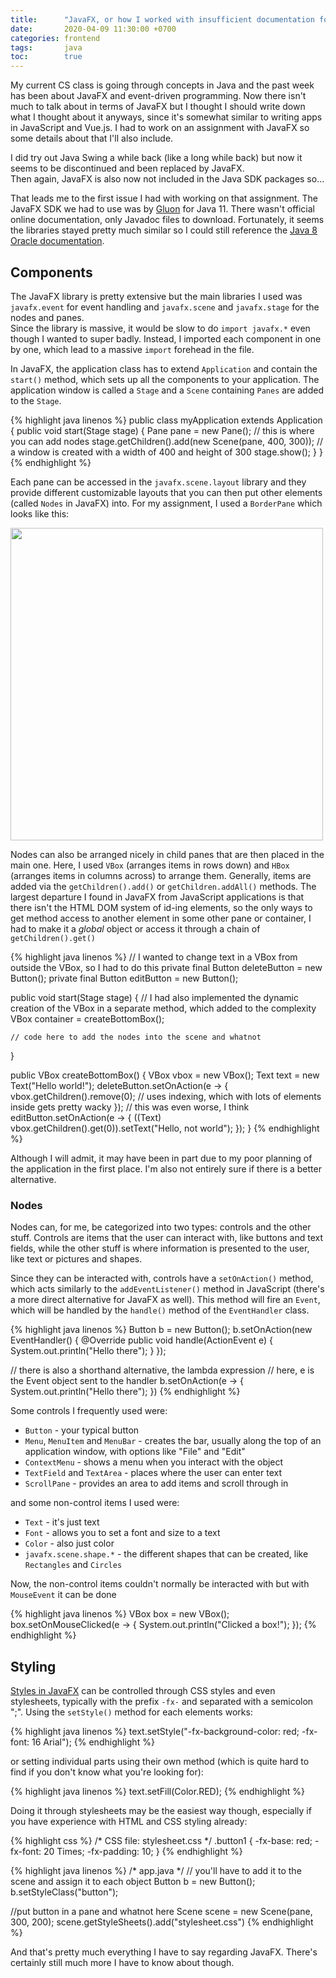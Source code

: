 ```yaml
---
title:      "JavaFX, or how I worked with insufficient documentation for UI design"
date:       2020-04-09 11:30:00 +0700
categories: frontend
tags:       java
toc:        true
---
```

My current CS class is going through concepts in Java and the past week has been about JavaFX and event-driven programming. 
Now there isn't much to talk about in terms of JavaFX but I thought I should write down what I thought about it anyways, 
since it's somewhat similar to writing apps in JavaScript and Vue.js. I had to work on an assignment with JavaFX so 
some details about that I'll also include.

I did try out Java Swing a while back (like a long while back) but now it seems to be discontinued and been replaced by JavaFX.  
Then again, JavaFX is also now not included in the Java SDK packages so...

That leads me to the first issue I had with working on that assignment. The JavaFX SDK we had to use was by [Gluon](https://gluonhq.com/products/javafx/) 
for Java 11. There wasn't official online documentation, only Javadoc files to download. Fortunately, it seems the libraries stayed pretty much similar 
so I could still reference the [Java 8 Oracle documentation](https://docs.oracle.com/javase/8/javafx/api/toc.htm).

## Components

The JavaFX library is pretty extensive but the main libraries I used was `javafx.event` for event handling and `javafx.scene` 
and `javafx.stage` for the nodes and panes.  
Since the library is massive, it would be slow to do `import javafx.*` even though I wanted to super badly. Instead, I imported each component in one by one, 
which lead to a massive `import` forehead in the file.

In JavaFX, the application class has to extend `Application` and contain the `start()` method, which sets up all the components to your application. 
The application window is called a `Stage` and a `Scene` containing `Panes` are added to the `Stage`.

{% highlight java linenos %}
public class myApplication extends Application {
    public void start(Stage stage) {
        Pane pane = new Pane();         // this is where you can add nodes
        stage.getChildren().add(new Scene(pane, 400, 300));
        // a window is created with a width of 400 and height of 300
        stage.show();
    }
}
{% endhighlight %}

Each pane can be accessed in the `javafx.scene.layout` library and they provide different customizable layouts that you can then put other 
elements (called `Nodes` in JavaFX) into. For my assignment, I used a `BorderPane` which looks like this:

<img src="https://docs.oracle.com/javase/8/javafx/api/javafx/scene/layout/doc-files/borderpane.png" width="500">

Nodes can also be arranged nicely in child panes that are then placed in the main one. Here, I used `VBox` (arranges items in rows down) and `HBox` (arranges items in columns across) to arrange them. Generally, items are added via the `getChildren().add()` or `getChildren.addAll()` methods. The largest departure I found in JavaFX from JavaScript applications is 
that there isn't the HTML DOM system of id-ing elements, so the only ways to get method access to another element in some other pane or container, I had to make it a _global_ object 
or access it through a chain of `getChildren().get()`

{% highlight java linenos %}
// I wanted to change text in a VBox from outside the VBox, so I had to do this
private final Button deleteButton = new Button();
private final Button editButton = new Button();

public void start(Stage stage) {
    // I had also implemented the dynamic creation of the VBox in a separate method, which added to the complexity
    VBox container = createBottomBox();

    // code here to add the nodes into the scene and whatnot
}

public VBox createBottomBox() {
    VBox vbox = new VBox();
    Text text = new Text("Hello world!");
    deleteButton.setOnAction(e -> {
        vbox.getChildren().remove(0);       // uses indexing, which with lots of elements inside gets pretty wacky
    });
    // this was even worse, I think
    editButton.setOnAction(e -> {
        ((Text) vbox.getChildren().get(0)).setText("Hello, not world");
    });
}
{% endhighlight %}

Although I will admit, it may have been in part due to my poor planning of the application in the first place. I'm also not entirely sure if there is a better alternative.

### Nodes

Nodes can, for me, be categorized into two types: controls and the other stuff. Controls are items that the user can interact with, like buttons and text fields, 
while the other stuff is where information is presented to the user, like text or pictures and shapes.

Since they can be interacted with, controls have a `setOnAction()` method, which acts similarly to the `addEventListener()` method in JavaScript
 (there's a more direct alternative for JavaFX as well). This method will fire an `Event`, which will be handled by the `handle()` method of the `EventHandler` class.

{% highlight java linenos %}
Button b = new Button();
b.setOnAction(new EventHandler<ActionEvent>() {
    @Override
    public void handle(ActionEvent e) {
        System.out.println("Hello there");
    }
});

// there is also a shorthand alternative, the lambda expression
// here, e is the Event object sent to the handler
b.setOnAction(e -> {
    System.out.println("Hello there");
})
{% endhighlight %}

Some controls I frequently used were:

* `Button` - your typical button
* `Menu`, `MenuItem` and `MenuBar` - creates the bar, usually along the top of an application window, with options like "File" and "Edit"
* `ContextMenu` - shows a menu when you interact with the object
* `TextField` and `TextArea` - places where the user can enter text
* `ScrollPane` - provides an area to add items and scroll through in

and some non-control items I used were:

* `Text` - it's just text
* `Font` - allows you to set a font and size to a text
* `Color` - also just color
* `javafx.scene.shape.*` - the different shapes that can be created, like `Rectangles` and `Circles`

Now, the non-control items couldn't normally be interacted with but with `MouseEvent` it can be done

{% highlight java linenos %}
VBox box = new VBox();
box.setOnMouseClicked(e -> {
    System.out.println("Clicked a box!");
});
{% endhighlight %}

## Styling

[Styles in JavaFX](https://docs.oracle.com/javase/8/javafx/api/javafx/scene/doc-files/cssref.html) can be controlled through CSS styles and even stylesheets, typically with the prefix `-fx-` and separated with a semicolon ";". Using the `setStyle()` method for each elements works:

{% highlight java linenos %}
text.setStyle("-fx-background-color: red; -fx-font: 16 Arial");
{% endhighlight %}

or setting individual parts using their own method (which is quite hard to find if you don't know what you're looking for):

{% highlight java linenos %}
text.setFill(Color.RED);
{% endhighlight %}

Doing it through stylesheets may be the easiest way though, especially if you have experience with HTML and CSS styling already:

{% highlight css %}
/* CSS file: stylesheet.css */
.button1 {
    -fx-base: red;
    -fx-font: 20 Times;
    -fx-padding: 10;
}
{% endhighlight %}

{% highlight java linenos %}
/* app.java */
// you'll have to add it to the scene and assign it to each object
Button b = new Button();
b.setStyleClass("button");

//put button in a pane and whatnot here
Scene scene = new Scene(pane, 300, 200);
scene.getStyleSheets().add("stylesheet.css")
{% endhighlight %}

And that's pretty much everything I have to say regarding JavaFX. There's certainly still much more I have to know about though.